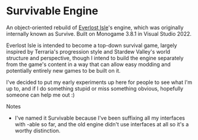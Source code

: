 # Survivable Engine

An object-oriented rebuild of [Everlost Isle](https://cubee.games/?rel=games&sub=everlost_isle)'s engine, which was originally internally known as Survive. 
Built on Monogame 3.8.1 in Visual Studio 2022.

Everlost Isle is intended to become a top-down survival game, largely inspired by Terraria's progression style and Stardew Valley's world structure and perspective, though I intend to build the engine separately from the game's content in a way that can allow easy modding and potentially entirely new games to be built on it.

I've decided to put my early experiments up here for people to see what I'm up to, and if I do something stupid or miss something obvious, hopefully someone can help me out :)

Notes
- I've named it Survivable because I've been suffixing all my interfaces with -able so far, and the old engine didn't use interfaces at all so it's a worthy distinction.
